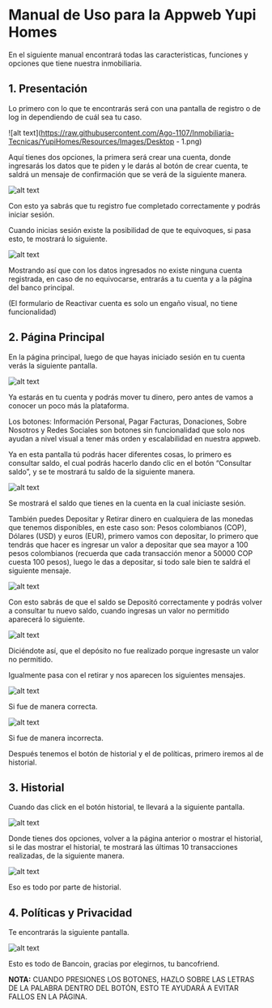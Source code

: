 # Manual de Uso para la Appweb Yupi Homes

En el siguiente manual encontrará todas las caracteristicas, funciones y opciones que tiene nuestra inmobiliaria. 

## 1. Presentación

Lo primero con lo que te encontrarás será con una pantalla de registro o de log in dependiendo de cuál sea tu caso.

![alt text](https://raw.githubusercontent.com/Ago-1107/Inmobiliaria-Tecnicas/YupiHomes/Resources/Images/Desktop - 1.png)

Aquí tienes dos opciones, la primera será crear una cuenta, donde ingresarás los datos que te piden y le darás al botón de crear cuenta, te saldrá un mensaje de confirmación que se verá de la siguiente manera.

![alt text](https://raw.githubusercontent.com/jmc929/Tecnicas-main/main/resources/img/imagen_1.png)

Con esto ya sabrás que tu registro fue completado correctamente y podrás iniciar sesión.

Cuando inicias sesión existe la posibilidad de que te equivoques, si pasa esto, te mostrará lo siguiente.

![alt text](https://raw.githubusercontent.com/jmc929/Tecnicas-main/main/resources/img/imagen_2.png)


Mostrando así que con los datos ingresados no existe ninguna cuenta registrada, en caso de no equivocarse, entrarás a tu cuenta y a la página del banco principal.

(El formulario de Reactivar cuenta es solo un engaño visual, no tiene funcionalidad)

## 2. Página Principal

En la página principal, luego de que hayas iniciado sesión en tu cuenta verás la siguiente pantalla.

![alt text](https://raw.githubusercontent.com/jmc929/Tecnicas-main/main/resources/img/imagen_3.png)


Ya estarás en tu cuenta y podrás mover tu dinero, pero antes de vamos a conocer un poco más la plataforma.

Los botones: Información Personal, Pagar Facturas, Donaciones, Sobre Nosotros y Redes Sociales son botones sin funcionalidad que solo nos ayudan a nivel visual a tener más orden y escalabilidad en nuestra appweb.

Ya en esta pantalla tú podrás hacer diferentes cosas, lo primero es consultar saldo, el cual podrás hacerlo dando clic en el botón “Consultar saldo”, y se te mostrará tu saldo de la siguiente manera.

![alt text](https://raw.githubusercontent.com/jmc929/Tecnicas-main/main/resources/img/imagen_4.png)


Se mostrará el saldo que tienes en la cuenta en la cual iniciaste sesión.

También puedes Depositar y Retirar dinero en cualquiera de las monedas que tenemos disponibles, en este caso son: Pesos colombianos (COP), Dólares (USD) y euros (EUR), primero vamos con depositar, lo primero que tendrás que hacer es ingresar un valor a depositar que sea mayor a 100 pesos colombianos (recuerda que cada transacción menor a 50000 COP cuesta 100 pesos), luego le das a depositar, si todo sale bien te saldrá el siguiente mensaje.

![alt text](https://raw.githubusercontent.com/jmc929/Tecnicas-main/main/resources/img/imagen_5.png)


Con esto sabrás de que el saldo se Depositó correctamente y podrás volver a consultar tu nuevo saldo, cuando ingresas un valor no permitido aparecerá lo siguiente.

![alt text](https://raw.githubusercontent.com/jmc929/Tecnicas-main/main/resources/img/imagen_6.png)


Diciéndote así, que el depósito no fue realizado porque ingresaste un valor no permitido.

Igualmente pasa con el retirar y nos aparecen los siguientes mensajes.

![alt text](https://raw.githubusercontent.com/jmc929/Tecnicas-main/main/resources/img/imagen_7.png)

Si fue de manera correcta.

![alt text](https://raw.githubusercontent.com/jmc929/Tecnicas-main/main/resources/img/imagen_8.png)

Si fue de manera incorrecta.

Después tenemos el botón de historial y el de políticas, primero iremos al de historial.

## 3. Historial

Cuando das click en el botón historial, te llevará a la siguiente pantalla.

![alt text](https://raw.githubusercontent.com/jmc929/Tecnicas-main/main/resources/img/imagen_9.png)


Donde tienes dos opciones, volver a la página anterior o mostrar el historial, si le das mostrar el historial, te mostrará las últimas 10 transacciones realizadas, de la siguiente manera.

![alt text](https://raw.githubusercontent.com/jmc929/Tecnicas-main/main/resources/img/imagen_10.png)


Eso es todo por parte de historial.

## 4. Políticas y Privacidad

Te encontrarás la siguiente pantalla.

![alt text](https://raw.githubusercontent.com/jmc929/Tecnicas-main/main/resources/img/imagen_11.png)


Esto es todo de Bancoin, gracias por elegirnos, tu bancofriend.

**NOTA:** CUANDO PRESIONES LOS BOTONES, HAZLO SOBRE LAS LETRAS DE LA PALABRA DENTRO DEL BOTÓN, ESTO TE AYUDARÁ A EVITAR FALLOS EN LA PÁGINA.
